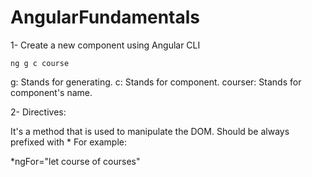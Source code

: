 # AngularFundamentals

1- Create a new component using Angular CLI

`ng g c course` 

g:       Stands for generating. 
c:       Stands for component.
courser: Stands for component's name.

2- Directives: 

It's a method that is used to manipulate the DOM. Should be always prefixed with *
For example:

*ngFor="let course of courses"